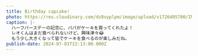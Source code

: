```yaml
---
title: Birthday capcake!
photo: https://res.cloudinary.com/dz8vyplpm/image/upload/v1726405700/IMG_0152_wq6uul.jpg
caption: |-
  ハーフバースデーの記念に、パパがケーキを買ってくれたよ！
  レオくんはまだ食べられないけど、興味津々😂
  もう少し大きくなって皆でケーキを食べるのが楽しみだね。
publish-date: 2024-07-01T22:13:00.000Z
---
```

